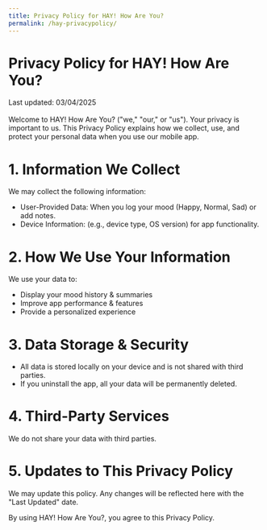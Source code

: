 ```yaml
---
title: Privacy Policy for HAY! How Are You?
permalink: /hay-privacypolicy/
---
```


# Privacy Policy for HAY! How Are You?
Last updated: 03/04/2025
<br/><br/>
Welcome to HAY! How Are You? ("we," "our," or "us"). Your privacy is important to us. This Privacy Policy explains how we collect, use, and protect your personal data when you use our mobile app.

# 1. Information We Collect
We may collect the following information:

- User-Provided Data: When you log your mood (Happy, Normal, Sad) or add notes.
- Device Information: (e.g., device type, OS version) for app functionality.

# 2. How We Use Your Information
We use your data to:<BR/>
- Display your mood history & summaries<BR/>
- Improve app performance & features<BR/>
- Provide a personalized experience<BR/>

# 3. Data Storage & Security
- All data is stored locally on your device and is not shared with third parties.
- If you uninstall the app, all your data will be permanently deleted.

# 4. Third-Party Services
We do not share your data with third parties.

# 5. Updates to This Privacy Policy
We may update this policy. Any changes will be reflected here with the "Last Updated" date.

By using HAY! How Are You?, you agree to this Privacy Policy.
